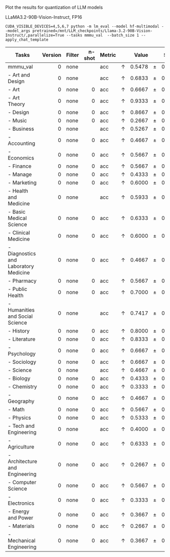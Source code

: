 Plot the results for quantization of LLM models

LLaMA3.2-90B-Vision-Instruct, FP16
```
CUDA_VISIBLE_DEVICES=4,5,6,7 python -m lm_eval --model hf-multimodal --model_args pretrained=/mnt/LLM_checkpoints/Llama-3.2-90B-Vision-Instruct/,parallelize=True --tasks mmmu_val  --batch_size 1 --apply_chat_template
```
|                 Tasks                 |Version|Filter|n-shot|Metric|   |Value |   |Stderr|
|---------------------------------------|------:|------|-----:|------|---|-----:|---|-----:|
|mmmu_val                               |      0|none  |      |acc   |↑  |0.5478|±  |0.0158|
| - Art and Design                      |      0|none  |      |acc   |↑  |0.6833|±  |0.0358|
|  - Art                                |      0|none  |     0|acc   |↑  |0.6667|±  |0.0875|
|  - Art Theory                         |      0|none  |     0|acc   |↑  |0.9333|±  |0.0463|
|  - Design                             |      0|none  |     0|acc   |↑  |0.8667|±  |0.0631|
|  - Music                              |      0|none  |     0|acc   |↑  |0.2667|±  |0.0821|
| - Business                            |      0|none  |      |acc   |↑  |0.5267|±  |0.0411|
|  - Accounting                         |      0|none  |     0|acc   |↑  |0.4667|±  |0.0926|
|  - Economics                          |      0|none  |     0|acc   |↑  |0.5667|±  |0.0920|
|  - Finance                            |      0|none  |     0|acc   |↑  |0.5667|±  |0.0920|
|  - Manage                             |      0|none  |     0|acc   |↑  |0.4333|±  |0.0920|
|  - Marketing                          |      0|none  |     0|acc   |↑  |0.6000|±  |0.0910|
| - Health and Medicine                 |      0|none  |      |acc   |↑  |0.5933|±  |0.0403|
|  - Basic Medical Science              |      0|none  |     0|acc   |↑  |0.6333|±  |0.0895|
|  - Clinical Medicine                  |      0|none  |     0|acc   |↑  |0.6000|±  |0.0910|
|  - Diagnostics and Laboratory Medicine|      0|none  |     0|acc   |↑  |0.4667|±  |0.0926|
|  - Pharmacy                           |      0|none  |     0|acc   |↑  |0.5667|±  |0.0920|
|  - Public Health                      |      0|none  |     0|acc   |↑  |0.7000|±  |0.0851|
| - Humanities and Social Science       |      0|none  |      |acc   |↑  |0.7417|±  |0.0400|
|  - History                            |      0|none  |     0|acc   |↑  |0.8000|±  |0.0743|
|  - Literature                         |      0|none  |     0|acc   |↑  |0.8333|±  |0.0692|
|  - Psychology                         |      0|none  |     0|acc   |↑  |0.6667|±  |0.0875|
|  - Sociology                          |      0|none  |     0|acc   |↑  |0.6667|±  |0.0875|
| - Science                             |      0|none  |      |acc   |↑  |0.4667|±  |0.0409|
|  - Biology                            |      0|none  |     0|acc   |↑  |0.4333|±  |0.0920|
|  - Chemistry                          |      0|none  |     0|acc   |↑  |0.3333|±  |0.0875|
|  - Geography                          |      0|none  |     0|acc   |↑  |0.4667|±  |0.0926|
|  - Math                               |      0|none  |     0|acc   |↑  |0.5667|±  |0.0920|
|  - Physics                            |      0|none  |     0|acc   |↑  |0.5333|±  |0.0926|
| - Tech and Engineering                |      0|none  |      |acc   |↑  |0.4000|±  |0.0331|
|  - Agriculture                        |      0|none  |     0|acc   |↑  |0.6333|±  |0.0895|
|  - Architecture and Engineering       |      0|none  |     0|acc   |↑  |0.2667|±  |0.0821|
|  - Computer Science                   |      0|none  |     0|acc   |↑  |0.5667|±  |0.0920|
|  - Electronics                        |      0|none  |     0|acc   |↑  |0.3333|±  |0.0875|
|  - Energy and Power                   |      0|none  |     0|acc   |↑  |0.3667|±  |0.0895|
|  - Materials                          |      0|none  |     0|acc   |↑  |0.2667|±  |0.0821|
|  - Mechanical Engineering             |      0|none  |     0|acc   |↑  |0.3667|±  |0.0895|
